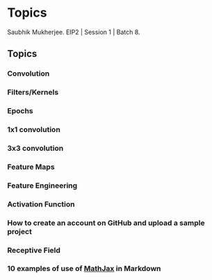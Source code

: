 # Topics

Saubhik Mukherjee.
EIP2 | Session 1 | Batch 8.

## Topics

### Convolution

### Filters/Kernels

### Epochs

### 1x1 convolution

### 3x3 convolution

### Feature Maps

### Feature Engineering

### Activation Function

### How to create an account on GitHub and upload a sample project

### Receptive Field

### 10 examples of use of [MathJax](https://support.typora.io/Markdown-Reference/#math-blocks) in Markdown
